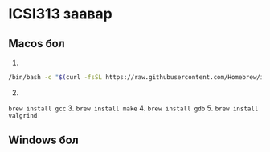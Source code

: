 # ICSI313 заавар

## Macos бол

1. 

```bash
/bin/bash -c "$(curl -fsSL https://raw.githubusercontent.com/Homebrew/install/HEAD/install.sh)"
```
2.
`brew install gcc`
3.
`brew install make`
4.
`brew install gdb`
5.
`brew install valgrind`

## Windows бол
